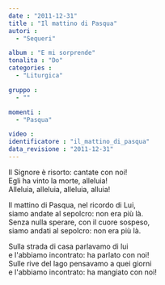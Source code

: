 ```yaml
---
date : "2011-12-31"
title : "Il mattino di Pasqua"
autori : 
  - "Sequeri"

album : "E mi sorprende"
tonalita : "Do"
categories : 
  - "Liturgica"

gruppo : 
  - ""

momenti : 
  - "Pasqua"

video : 
identificatore : "il_mattino_di_pasqua"
data_revisione : "2011-12-31"
---
```

  
  
  
Il Signore è risorto: cantate con noi!  
Egli ha vinto la morte, alleluia!       
Alleluia, alleluia, alleluia, alluia!    
  
  
  
Il mattino di Pasqua, nel ricordo di Lui,  
siamo andate al sepolcro: non era più là.  
Senza nulla sperare, con il cuore sospeso,  
siamo andati al sepolcro: non era più là.  
  
  
  
  
Sulla strada di casa  parlavamo di lui  
e l'abbiamo incontrato: ha parlato con noi!  
Sulle rive del lago pensavamo a quei giorni  
e l'abbiamo incontrato: ha mangiato con noi!  
  
  
  
